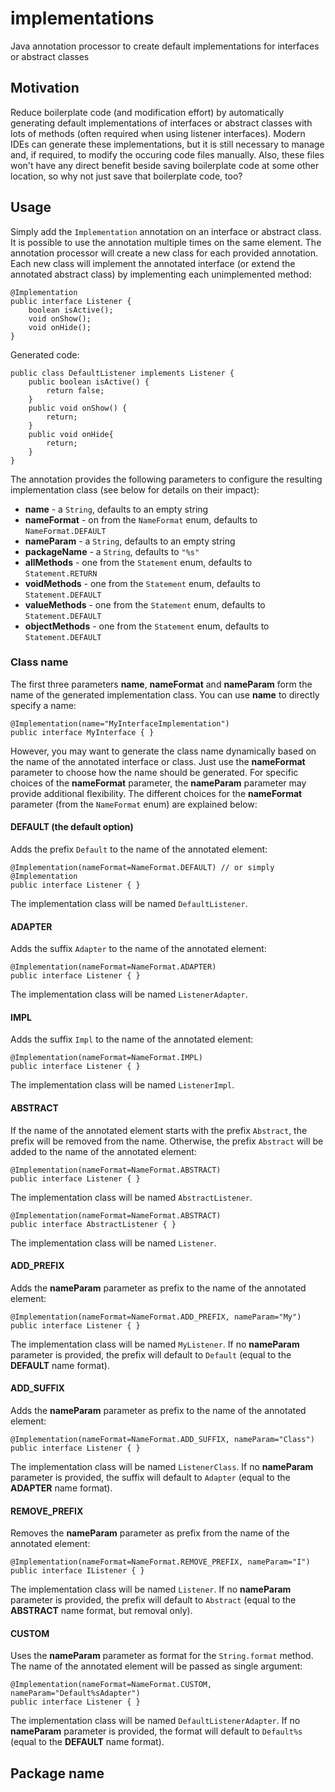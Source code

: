 # implementations
Java annotation processor to create default implementations for interfaces or abstract classes

## Motivation
Reduce boilerplate code (and modification effort) by automatically generating default implementations of interfaces or abstract classes with lots of methods (often required when using listener interfaces). Modern IDEs can generate these implementations, but it is still necessary to manage and, if required, to modify the occuring code files manually. Also, these files won't have any direct benefit beside saving boilerplate code at some other location, so why not just save that boilerplate code, too?

## Usage

Simply add the `Implementation` annotation on an interface or abstract class. It is possible to use the annotation multiple times on the same element. The annotation processor will create a new class for each provided annotation. Each new class will implement the annotated interface (or extend the annotated abstract class) by implementing each unimplemented method:

    @Implementation
    public interface Listener {
        boolean isActive();
        void onShow();
        void onHide();
    }
    
Generated code:

    public class DefaultListener implements Listener {
        public boolean isActive() {
            return false;
        }
        public void onShow() {
            return;
        }
        public void onHide{
            return;
        }
    }
    
The annotation provides the following parameters to configure the resulting implementation class (see below for details on their impact):

* **name** - a `String`, defaults to an empty string
* **nameFormat** - on from the `NameFormat` enum, defaults to `NameFormat.DEFAULT`
* **nameParam** - a `String`, defaults to an empty string
* **packageName** - a `String`, defaults to `"%s"`
* **allMethods** - one from the `Statement` enum, defaults to `Statement.RETURN`
* **voidMethods** - one from the `Statement` enum, defaults to `Statement.DEFAULT`
* **valueMethods** - one from the `Statement` enum, defaults to `Statement.DEFAULT`
* **objectMethods** - one from the `Statement` enum, defaults to `Statement.DEFAULT`

### Class name

The first three parameters **name**, **nameFormat** and **nameParam** form the name of the generated implementation class.
You can use **name** to directly specify a name:

    @Implementation(name="MyInterfaceImplementation")
    public interface MyInterface { }
    
However, you may want to generate the class name dynamically based on the name of the annotated interface or class. Just use the **nameFormat** parameter to choose how the name should be generated. For specific choices of the **nameFormat** parameter, the **nameParam** parameter may provide additional flexibility. The different choices for the **nameFormat** parameter (from the `NameFormat` enum) are explained below:

#### DEFAULT (the default option)

Adds the prefix `Default` to the name of the annotated element:

    @Implementation(nameFormat=NameFormat.DEFAULT) // or simply @Implementation
    public interface Listener { }

The implementation class will be named `DefaultListener`.

#### ADAPTER

Adds the suffix `Adapter` to the name of the annotated element:

    @Implementation(nameFormat=NameFormat.ADAPTER)
    public interface Listener { }

The implementation class will be named `ListenerAdapter`.

#### IMPL

Adds the suffix `Impl` to the name of the annotated element:

    @Implementation(nameFormat=NameFormat.IMPL)
    public interface Listener { }

The implementation class will be named `ListenerImpl`.

#### ABSTRACT

If the name of the annotated element starts with the prefix `Abstract`, the prefix will be removed from the name. Otherwise, the prefix `Abstract` will be added to the name of the annotated element:

    @Implementation(nameFormat=NameFormat.ABSTRACT)
    public interface Listener { }

The implementation class will be named `AbstractListener`.

    @Implementation(nameFormat=NameFormat.ABSTRACT)
    public interface AbstractListener { }

The implementation class will be named `Listener`.

#### ADD_PREFIX

Adds the **nameParam** parameter as prefix to the name of the annotated element:

    @Implementation(nameFormat=NameFormat.ADD_PREFIX, nameParam="My")
    public interface Listener { }

The implementation class will be named `MyListener`. If no **nameParam** parameter is provided, the prefix will default to `Default` (equal to the **DEFAULT** name format).

#### ADD_SUFFIX

Adds the **nameParam** parameter as prefix to the name of the annotated element:

    @Implementation(nameFormat=NameFormat.ADD_SUFFIX, nameParam="Class")
    public interface Listener { }

The implementation class will be named `ListenerClass`. If no **nameParam** parameter is provided, the suffix will default to `Adapter` (equal to the **ADAPTER** name format).

#### REMOVE_PREFIX

Removes the **nameParam** parameter as prefix from the name of the annotated element:

    @Implementation(nameFormat=NameFormat.REMOVE_PREFIX, nameParam="I")
    public interface IListener { }

The implementation class will be named `Listener`. If no **nameParam** parameter is provided, the prefix will default to `Abstract` (equal to the **ABSTRACT** name format, but removal only).

#### CUSTOM

Uses the **nameParam** parameter as format for the `String.format` method. The name of the annotated element will be passed as single argument:

    @Implementation(nameFormat=NameFormat.CUSTOM, nameParam="Default%sAdapter")
    public interface Listener { }
    
The implementation class will be named `DefaultListenerAdapter`. If no **nameParam** parameter is provided, the format will default to `Default%s` (equal to the **DEFAULT** name format).

## Package name

